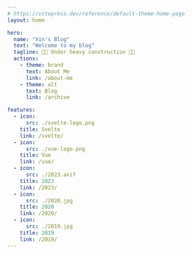 ```yaml
---
# https://vitepress.dev/reference/default-theme-home-page
layout: home

hero:
  name: "Xin's Blog"
  text: "Welcome to my blog"
  tagline: 🚧🚧 Under heavy construction 🚧🚧
  actions:
    - theme: brand
      text: About Me
      link: /about-me
    - theme: alt
      text: Blog
      link: /archive

features:
  - icon: 
      src: ./svelte-logo.png
    title: Svelte
    link: /svelte/
  - icon: 
      src: ./vue-logo.png
    title: Vue 
    link: /vue/
  - icon: 
      src: ./2023.avif
    title: 2023
    link: /2023/
  - icon: 
      src: ./2020.jpg
    title: 2020
    link: /2020/
  - icon: 
      src: ./2019.jpg
    title: 2019
    link: /2019/
---
```


